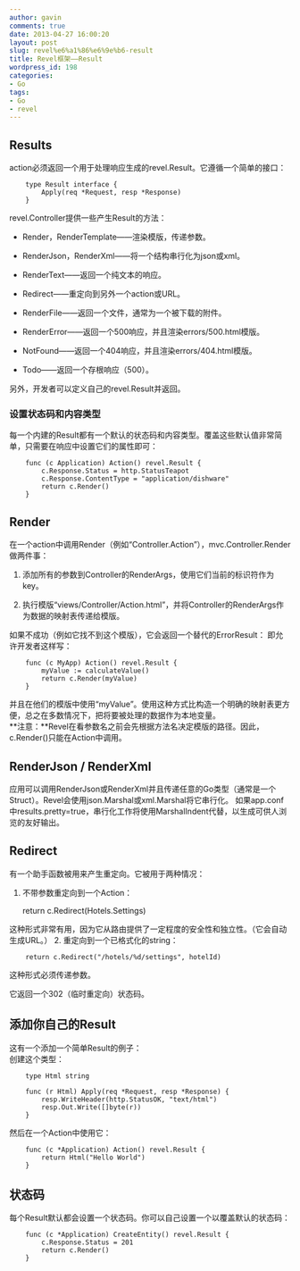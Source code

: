 ```yaml
---
author: gavin
comments: true
date: 2013-04-27 16:00:20
layout: post
slug: revel%e6%a1%86%e6%9e%b6-result
title: Revel框架——Result
wordpress_id: 198
categories:
- Go
tags:
- Go
- revel
---
```


## Results





action必须返回一个用于处理响应生成的revel.Result。它遵循一个简单的接口：




    
        type Result interface {
            Apply(req *Request, resp *Response)
        }





revel.Controller提供一些产生Result的方法：







  * Render，RenderTemplate——渲染模版，传递参数。


  * RenderJson，RenderXml——将一个结构串行化为json或xml。


  * RenderText——返回一个纯文本的响应。


  * Redirect——重定向到另外一个action或URL。


  * RenderFile——返回一个文件，通常为一个被下载的附件。


  * RenderError——返回一个500响应，并且渲染errors/500.html模版。


  * NotFound——返回一个404响应，并且渲染errors/404.html模版。


  * Todo——返回一个存根响应（500）。





另外，开发者可以定义自己的revel.Result并返回。





### 设置状态码和内容类型





每一个内建的Result都有一个默认的状态码和内容类型。覆盖这些默认值非常简单，只需要在响应中设置它们的属性即可：




    
        func (c Application) Action() revel.Result {
            c.Response.Status = http.StatusTeapot
            c.Response.ContentType = "application/dishware"
            return c.Render()
        }





## Render





在一个action中调用Render（例如“Controller.Action”），mvc.Controller.Render做两件事：







  1. 添加所有的参数到Controller的RenderArgs，使用它们当前的标识符作为key。


  2. 执行模版“views/Controller/Action.html”，并将Controller的RenderArgs作为数据的映射表传递给模版。





如果不成功（例如它找不到这个模版），它会返回一个替代的ErrorResult： 即允许开发者这样写：




    
        func (c MyApp) Action() revel.Result {
            myValue := calculateValue()
            return c.Render(myValue)
        }





并且在他们的模版中使用“myValue”。使用这种方式比构造一个明确的映射表更方便，总之在多数情况下，把将要被处理的数据作为本地变量。  
**注意：**Revel在看参数名之前会先根据方法名决定模版的路径。因此，c.Render()只能在Action中调用。





## RenderJson / RenderXml





应用可以调用RenderJson或RenderXml并且传递任意的Go类型（通常是一个Struct）。Revel会使用json.Marshal或xml.Marshal将它串行化。 如果app.conf中results.pretty=true，串行化工作将使用MarshalIndent代替，以生成可供人浏览的友好输出。





## Redirect





有一个助手函数被用来产生重定向。它被用于两种情况：







  1. 不带参数重定向到一个Action：




    
        return c.Redirect(Hotels.Settings)





这种形式非常有用，因为它从路由提供了一定程度的安全性和独立性。（它会自动生成URL。） 2. 重定向到一个已格式化的string：




    
        return c.Redirect("/hotels/%d/settings", hotelId)





这种形式必须传递参数。





它返回一个302（临时重定向）状态码。





## 添加你自己的Result





这有一个添加一个简单Result的例子：  
创建这个类型：




    
        type Html string
    
        func (r Html) Apply(req *Request, resp *Response) {
            resp.WriteHeader(http.StatusOK, "text/html")
            resp.Out.Write([]byte(r))
        }





然后在一个Action中使用它：




    
        func (c *Application) Action() revel.Result {
            return Html("Hello World")
        }





## 状态码





每个Result默认都会设置一个状态码。你可以自己设置一个以覆盖默认的状态码：




    
        func (c *Application) CreateEntity() revel.Result {
            c.Response.Status = 201
            return c.Render()
        }



